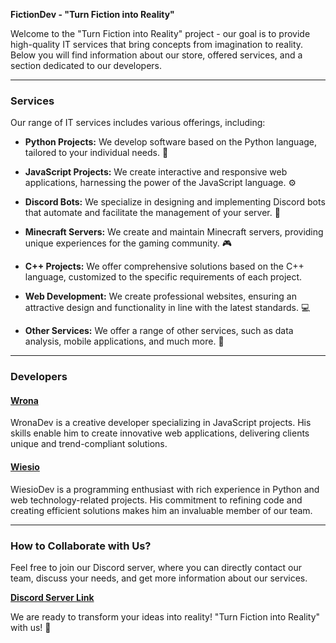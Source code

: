 **FictionDev - "Turn Fiction into Reality"**

Welcome to the "Turn Fiction into Reality" project - our goal is to provide high-quality IT services that bring concepts from imagination to reality. Below you will find information about our store, offered services, and a section dedicated to our developers.

---

### Services

Our range of IT services includes various offerings, including:

- **Python Projects:** We develop software based on the Python language, tailored to your individual needs. 🐍

- **JavaScript Projects:** We create interactive and responsive web applications, harnessing the power of the JavaScript language. ⚙️

- **Discord Bots:** We specialize in designing and implementing Discord bots that automate and facilitate the management of your server. 🤖

- **Minecraft Servers:** We create and maintain Minecraft servers, providing unique experiences for the gaming community. 🎮

- **C++ Projects:** We offer comprehensive solutions based on the C++ language, customized to the specific requirements of each project.

- **Web Development:** We create professional websites, ensuring an attractive design and functionality in line with the latest standards. 💻

- **Other Services:** We offer a range of other services, such as data analysis, mobile applications, and much more. 🚀

---

### Developers

#### [Wrona](https://github.com/WronaDEV)

WronaDev is a creative developer specializing in JavaScript projects. His skills enable him to create innovative web applications, delivering clients unique and trend-compliant solutions.

#### [Wiesio](https://github.com/wiesiodev)

WiesioDev is a programming enthusiast with rich experience in Python and web technology-related projects. His commitment to refining code and creating efficient solutions makes him an invaluable member of our team.

---

### How to Collaborate with Us?

Feel free to join our Discord server, where you can directly contact our team, discuss your needs, and get more information about our services.

**[Discord Server Link](https://discord.gg/FwfXTq9Y)**

We are ready to transform your ideas into reality! "Turn Fiction into Reality" with us! 🚀
